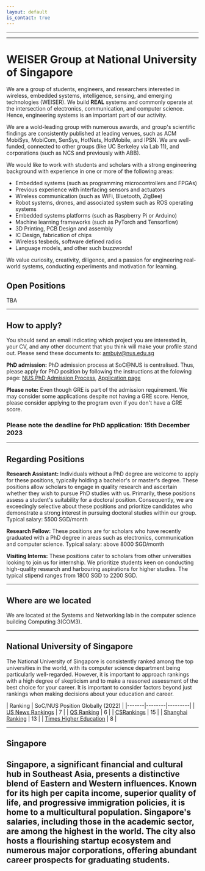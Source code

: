 ```yaml
---
layout: default
is_contact: true
---
```

----
****

# WEISER Group at National University of Singapore

We are a group of students, engineers, and researchers interested in wireless, embedded systems, intelligence, sensing, and emerging technologies (WEISER).  We build **REAL** systems and  commonly operate at the intersection of electronics, communication, and computer science. Hence, engineering systems is an important part of our activity. 

We are a wold-leading group with numerous awards, and group's scientific findings are consistently published at leading venues, such as ACM MobiSys, MobiCom, SenSys, HotNets, HotMobile, and IPSN. We are well-funded, connected to other groups (like UC Berkeley via Lab 11), and corporations (such as NCS and previously with ABB). 

We would like to work with students and scholars with a strong engineering background with experience in one or more of the following areas:  

* Embedded systems (such as programming microcontrollers and FPGAs)
* Previous experience with interfacing sensors and actuators
* Wireless communication (such as WiFi, Bluetooth, ZigBee)
* Robot systems, drones, and associated system such as ROS operating systems
* Embedded systems platforms (such as Raspberry Pi or Arduino)
* Machine learning frameworks (such as PyTorch and Tensorflow)
* 3D Printing, PCB Design and assembly
* IC Design, fabrication of chips
* Wireless tesbeds, software defined radios
* Language models, and other such buzzwords!

We value curiosity, creativity, diligence, and a passion for engineering real-world systems, conducting experiments and motivation for learning. 

## Open Positions 

TBA

----
## How to apply?

You should send an email indicating which project you are interested in, your CV, and any other document that you think will make your profile stand out. Please send these documents to: [ambujv@nus.edu.sg](mailto:ambujv@nus.edu.sg)

**PhD admission:** PhD admission process at SoC@NUS is centralised. Thus, please apply for PhD position by following the instructions at the folowing page: [NUS PhD Admission Process](https://www.comp.nus.edu.sg/programmes/pg/phdcs/), [Application page](https://www.comp.nus.edu.sg/programmes/pg/phdcs/application/)  


**Please note:** Even though GRE is part of the admission requirement. We may consider some applications despite not having a GRE score. Hence, please consider applying to the program even if you don't have a GRE score.

### Please note the deadline for PhD application: 15th December 2023

----
## Regarding Positions

**Research Assistant:** Individuals without a PhD degree are welcome to apply for these positions, typically holding a bachelor's or master's degree. These positions allow scholars to engage in quality research and ascertain whether they wish to pursue PhD studies with us. Primarily, these positions assess a student's suitability for a doctoral position. Consequently, we are exceedingly selective about these positions and prioritize candidates who demonstrate a strong interest in pursuing doctoral studies within our group.  Typical salary: 5500 SGD/month 

**Research Fellow:** These positions are for scholars who have recently graduated with a PhD degree in areas such as electronics, communication and computer science. Typical salary: above 8000 SGD/month 

**Visiting Interns:** These positions cater to scholars from other universities looking to join us for internship. We prioritize students keen on conducting high-quality research and harbouring aspirations for higher studies. The typical stipend ranges from 1800 SGD to 2200 SGD.

----


## Where are we located 

We are located at the Systems and Networking lab in the  computer science building Computing 3(COM3).

----

## National University of Singapore 

The National University of Singapore is consistently ranked among the top universities in the world, with its computer science department being particularly well-regarded. However, it is important to approach rankings with a high degree of skepticism and to make a reasoned assessment of the best choice for your career. It is important to consider factors beyond just rankings when making decisions about your education and career.

| Ranking  | SoC/NUS Position Globally (2022) |
|-------|--------|---------|
| [US News Rankings](https://www.usnews.com/education/best-global-universities/computer-science) | 7 |
| [QS Ranking](https://www.topuniversities.com/university-rankings/university-subject-rankings/2022/computer-science-information-systems) | 6 |
| [CSRankings](https://csrankings.org/) |  15 |
| [Shanghai Ranking](https://www.shanghairanking.com/rankings/gras/2022/RS0210) | 13 |
| [Times Higher Education](https://www.timeshighereducation.com/world-university-rankings/2022/subject-ranking/computer-science) | 8 |

----
## Singapore 

Singapore, a significant financial and cultural hub in Southeast Asia, presents a distinctive blend of Eastern and Western influences. Known for its high per capita income, superior quality of life, and progressive immigration policies, it is home to a multicultural population. Singapore's salaries, including those in the academic sector, are among the highest in the world. The city also hosts a flourishing startup ecosystem and numerous major corporations, offering abundant career prospects for graduating students.
----
